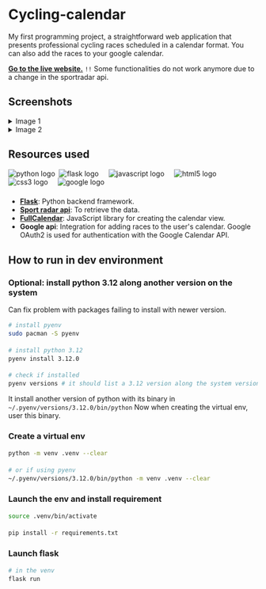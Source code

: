 # Cycling-calendar

My first programming project, a straightforward web application that presents professional cycling races scheduled in a calendar format. You can also add the races to your google calendar.

**[Go to the live website.](https://cycling.th-herve.fr)** 
`!!` Some functionalities do not work anymore due to a change in the sportradar api.

## Screenshots

<details>
  <summary>Image 1</summary>
  <img src="./static/Images/screenshots/main.png" name="main-page">
</details>
<details>
  <summary>Image 2</summary>
  <img src="./static/Images/screenshots/modal.png" name="modal">
</details>

## Resources used

<div align="left">
  <img src="https://cdn.jsdelivr.net/gh/devicons/devicon/icons/python/python-original.svg" height="40" alt="python logo"  />
  <img [width](width.md)="12" />
  <img src="https://cdn.jsdelivr.net/gh/devicons/devicon/icons/flask/flask-original.svg" height="40" alt="flask logo"  />
  <img width="12" />
  <img src="https://cdn.jsdelivr.net/gh/devicons/devicon/icons/javascript/javascript-original.svg" height="40" alt="javascript logo"  />
  <img width="12" />
  <img src="https://cdn.jsdelivr.net/gh/devicons/devicon/icons/html5/html5-original.svg" height="40" alt="html5 logo"  />
  <img width="12" />
  <img src="https://cdn.jsdelivr.net/gh/devicons/devicon/icons/css3/css3-original.svg" height="40" alt="css3 logo"  />
  <img width="12" />
  <img src="https://cdn.jsdelivr.net/gh/devicons/devicon/icons/google/google-original.svg" height="40" alt="google logo"  />
</div>

###

- **[Flask](https://github.com/pallets/flask/)**: Python backend framework.
- **[Sport radar api](https://developer.sportradar.com/)**: To retrieve the data.
- **[FullCalendar](https://fullcalendar.io/)**: JavaScript library for creating the calendar view.
- **Google api**: Integration for adding races to the user's calendar. Google OAuth2 is used for authentication with the Google Calendar API.

## How to run in dev environment

### Optional: install python 3.12 along another version on the system

Can fix problem with packages failing to install with newer version.

```bash
# install pyenv
sudo pacman -S pyenv

# install python 3.12
pyenv install 3.12.0

# check if installed
pyenv versions # it should list a 3.12 version along the system version
```

It install another version of python with its binary in `~/.pyenv/versions/3.12.0/bin/python`
Now when creating the virtual env, user this binary.

### Create a virtual env

```bash
python -m venv .venv --clear

# or if using pyenv
~/.pyenv/versions/3.12.0/bin/python -m venv .venv --clear
```

### Launch the env and install requirement

```bash
source .venv/bin/activate

pip install -r requirements.txt 
```

### Launch flask

```bash
# in the venv
flask run
```
